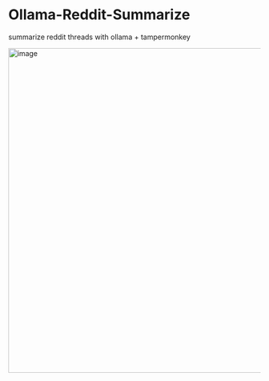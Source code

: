 # Ollama-Reddit-Summarize
summarize reddit threads with ollama + tampermonkey

<img width="1269" height="649" alt="image" src="https://github.com/user-attachments/assets/a3287cc1-789f-4fc6-9c23-92b28c974321" />
